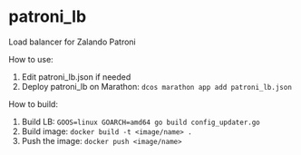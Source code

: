 # patroni_lb
Load balancer for Zalando Patroni

How to use:

1. Edit patroni_lb.json if needed 
1. Deploy patroni_lb on Marathon: `dcos marathon app add patroni_lb.json`

How to build:

1. Build LB: `GOOS=linux GOARCH=amd64 go build config_updater.go`
1. Build image: `docker build -t <image/name> .`
1. Push the image: `docker push <image/name>`
